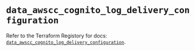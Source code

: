 # `data_awscc_cognito_log_delivery_configuration`

Refer to the Terraform Registory for docs: [`data_awscc_cognito_log_delivery_configuration`](https://registry.terraform.io/providers/hashicorp/awscc/0.70.0/docs/data-sources/cognito_log_delivery_configuration).

